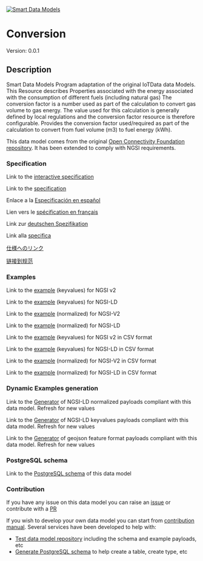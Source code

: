 [![Smart Data Models](https://smartdatamodels.org/wp-content/uploads/2022/01/SmartDataModels_logo.png "Logo")](https://smartdatamodels.org)
# Conversion
Version: 0.0.1

## Description 

Smart Data Models Program adaptation of the original IoTData data Models. This Resource describes Properties associated with the energy associated with the consumption of different fuels (including natural gas) The conversion factor is a number used as part of the calculation to convert gas volume to gas energy. The value used for this calculation is generally defined by local regulations and the conversion factor resource is therefore configurable. Provides the conversion factor used/required as part of the calculation to convert from fuel volume (m3) to fuel energy (kWh). 

This data model comes from the original [Open Connectivity Foundation repository](https://github.com/openconnectivityfoundation/IoTDataModels). It has been extended to comply with NGSI requirements.
### Specification

Link to the [interactive specification](https://swagger.lab.fiware.org/?url=https://smart-data-models.github.io/dataModel.OCF/Conversion/swagger.yaml)

Link to the [specification](https://github.com/smart-data-models/dataModel.OCF/blob/master/Conversion/doc/spec.md)

Enlace a la [Especificación en español](https://github.com/smart-data-models/dataModel.OCF/blob/master/Conversion/doc/spec_ES.md)

Lien vers le [spécification en français](https://github.com/smart-data-models/dataModel.OCF/blob/master/Conversion/doc/spec_FR.md)

Link zur [deutschen Spezifikation](https://github.com/smart-data-models/dataModel.OCF/blob/master/Conversion/doc/spec_DE.md)

Link alla [specifica](https://github.com/smart-data-models/dataModel.OCF/blob/master/Conversion/doc/spec_IT.md)

[仕様へのリンク](https://github.com/smart-data-models/dataModel.OCF/blob/master/Conversion/doc/spec_JA.md)

[链接到规范](https://github.com/smart-data-models/dataModel.OCF/blob/master/Conversion/doc/spec_ZH.md)
### Examples

Link to the [example](https://smart-data-models.github.io/dataModel.OCF/Conversion/examples/example.json) (keyvalues) for NGSI v2

Link to the [example](https://smart-data-models.github.io/dataModel.OCF/Conversion/examples/example.jsonld) (keyvalues) for NGSI-LD

Link to the [example](https://smart-data-models.github.io/dataModel.OCF/Conversion/examples/example-normalized.json) (normalized) for NGSI-V2

Link to the [example](https://smart-data-models.github.io/dataModel.OCF/Conversion/examples/example-normalized.jsonld) (normalized) for NGSI-LD

Link to the [example](https://github.com/smart-data-models/dataModel.OCF/blob/master/Conversion/examples/example.json.csv) (keyvalues) for NGSI v2 in CSV format

Link to the [example](https://github.com/smart-data-models/dataModel.OCF/blob/master/Conversion/examples/example.jsonld.csv) (keyvalues) for NGSI-LD in CSV format

Link to the [example](https://github.com/smart-data-models/dataModel.OCF/blob/master/Conversion/examples/example-normalized.json.csv) (normalized) for NGSI-V2 in CSV format

Link to the [example](https://github.com/smart-data-models/dataModel.OCF/blob/master/Conversion/examples/example-normalized.jsonld.csv) (normalized) for NGSI-LD in CSV format
### Dynamic Examples generation

Link to the [Generator](https://smartdatamodels.org/extra/ngsi-ld_generator.php?schemaUrl=https://raw.githubusercontent.com/smart-data-models/dataModel.OCF/master/Conversion/schema.json&email=info@smartdatamodels.org) of NGSI-LD normalized payloads compliant with this data model. Refresh for new values

Link to the [Generator](https://smartdatamodels.org/extra/ngsi-ld_generator_keyvalues.php?schemaUrl=https://raw.githubusercontent.com/smart-data-models/dataModel.OCF/master/Conversion/schema.json&email=info@smartdatamodels.org) of NGSI-LD keyvalues payloads compliant with this data model. Refresh for new values

Link to the [Generator](https://smartdatamodels.org/extra/geojson_features_generator.php?schemaUrl=https://raw.githubusercontent.com/smart-data-models/dataModel.OCF/master/Conversion/schema.json&email=info@smartdatamodels.org) of geojson feature format payloads compliant with this data model. Refresh for new values
### PostgreSQL schema

Link to the [PostgreSQL schema](https://github.com/smart-data-models/dataModel.OCF/blob/master/Conversion/schema.sql) of this data model
### Contribution

 If you have any issue on this data model you can raise an [issue](https://github.com/smart-data-models/dataModel.OCF/issues)  or contribute with a [PR](https://github.com/smart-data-models/dataModel.OCF/pulls)

 If you wish to develop your own data model you can start from [contribution manual](https://bit.ly/contribution_manual). Several services have been developed to help with: 
 - [Test data model repository](https://smartdatamodels.org/index.php/data-models-contribution-api/) including the schema and example payloads, etc
 - [Generate PostgreSQL schema](https://smartdatamodels.org/index.php/sql-service/) to help create a table, create type, etc